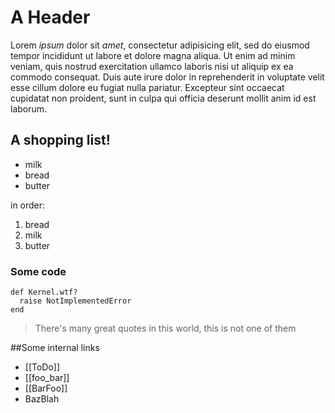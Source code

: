 A Header
=======

Lorem *ipsum* dolor sit _amet_, consectetur adipisicing elit, sed do eiusmod tempor incididunt ut labore et dolore magna aliqua. Ut enim ad minim veniam, quis nostrud exercitation ullamco laboris nisi ut aliquip ex ea commodo consequat. Duis aute irure dolor in reprehenderit in voluptate velit esse cillum dolore eu fugiat nulla pariatur. Excepteur sint occaecat cupidatat non proident, sunt in culpa qui officia deserunt mollit anim id est laborum.

A shopping list!
----------------------

* milk
* bread
* butter

in order:

1. bread
2. milk
3. butter

### Some code

    def Kernel.wtf?
      raise NotImplementedError
    end


> There's many great quotes in this world, 
> this is not one of them

##Some internal links
* [[ToDo]]
* [[foo_bar]]
* [[BarFoo]]
* BazBlah